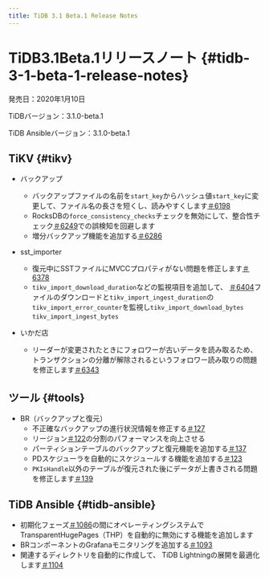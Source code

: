 ```yaml
---
title: TiDB 3.1 Beta.1 Release Notes
---
```


# TiDB3.1Beta.1リリースノート {#tidb-3-1-beta-1-release-notes}

発売日：2020年1月10日

TiDBバージョン：3.1.0-beta.1

TiDB Ansibleバージョン：3.1.0-beta.1

## TiKV {#tikv}

-   バックアップ
    -   バックアップファイルの名前を`start_key`からハッシュ値`start_key`に変更して、ファイル名の長さを短くし、読みやすくします[＃6198](https://github.com/tikv/tikv/pull/6198)
    -   RocksDBの`force_consistency_checks`チェックを無効にして、整合性チェック[＃6249](https://github.com/tikv/tikv/pull/6249)での誤検知を回避します
    -   増分バックアップ機能を追加する[＃6286](https://github.com/tikv/tikv/pull/6286)

-   sst_importer
    -   復元中にSSTファイルにMVCCプロパティがない問題を修正します[＃6378](https://github.com/tikv/tikv/pull/6378)
    -   `tikv_import_download_duration`などの監視項目を追加して、 [＃6404](https://github.com/tikv/tikv/pull/6404)ファイルのダウンロードと`tikv_import_ingest_duration`の`tikv_import_error_counter`を監視し`tikv_import_download_bytes` `tikv_import_ingest_bytes`

-   いかだ店
    -   リーダーが変更されたときにフォロワーが古いデータを読み取るため、トランザクションの分離が解除されるというフォロワー読み取りの問題を修正します[＃6343](https://github.com/tikv/tikv/pull/6343)

## ツール {#tools}

-   BR（バックアップと復元）
    -   不正確なバックアップの進行状況情報を修正する[＃127](https://github.com/pingcap/br/pull/127)
    -   リージョン[＃122](https://github.com/pingcap/br/pull/122)の分割のパフォーマンスを向上させる
    -   パーティションテーブルのバックアップと復元機能を追加する[＃137](https://github.com/pingcap/br/pull/137)
    -   PDスケジューラを自動的にスケジュールする機能を追加する[＃123](https://github.com/pingcap/br/pull/123)
    -   `PKIsHandle`以外のテーブルが復元された後にデータが上書きされる問題を修正します[＃139](https://github.com/pingcap/br/pull/139)

## TiDB Ansible {#tidb-ansible}

-   初期化フェーズ[＃1086](https://github.com/pingcap/tidb-ansible/pull/1086)の間にオペレーティングシステムでTransparentHugePages（THP）を自動的に無効にする機能を追加します
-   BRコンポーネントのGrafanaモニタリングを追加する[＃1093](https://github.com/pingcap/tidb-ansible/pull/1093)
-   関連するディレクトリを自動的に作成して、 TiDB Lightningの展開を最適化します[＃1104](https://github.com/pingcap/tidb-ansible/pull/1104)
